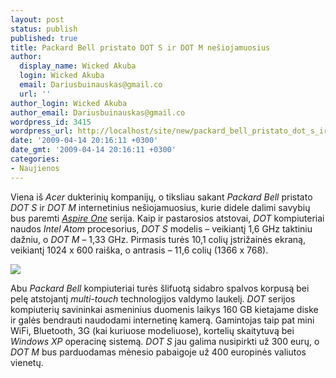```yaml
---
layout: post
status: publish
published: true
title: Packard Bell pristato DOT S ir DOT M nešiojamuosius
author:
  display_name: Wicked Akuba
  login: Wicked Akuba
  email: Dariusbuinauskas@gmail.co
  url: ''
author_login: Wicked Akuba
author_email: Dariusbuinauskas@gmail.co
wordpress_id: 3415
wordpress_url: http://localhost/site/new/packard_bell_pristato_dot_s_ir_dot_m_nesiojamuosius/
date: '2009-04-14 20:16:11 +0300'
date_gmt: '2009-04-14 20:16:11 +0300'
categories:
- Naujienos
---
```

<p>Viena iš <i>Acer</i> dukterinių kompanijų, o tiksliau sakant <i>Packard Bell</i> pristato <i>DOT S</i> ir <i>DOT M</i> internetinius nešiojamuosius, kurie didele dalimi savybių bus paremti <a class="ns" href="http://www.technews.lt/tekstas/Acer_Aspire_One_su_11,6_coliu_ekranu_jau_oficialus.html;;"><i>Aspire One</i></a> serija. Kaip ir pastarosios atstovai, <i>DOT</i> kompiuteriai naudos <i>Intel Atom</i> procesorius, <i>DOT S</i> modelis – veikiantį 1,6 GHz taktiniu dažniu, o <i>DOT M </i>– 1,33 GHz. Pirmasis turės 10,1 colių įstrižainės ekraną, veikiantį 1024 x 600 raiška, o antrasis – 11,6 colių (1366 x 768).</p>
<p><img src="http://akuba.technews.lt/Packard_Bell_DOT_M.jpg" /></p>
<p>Abu <i>Packard Bell</i> kompiuteriai turės šlifuotą sidabro spalvos korpusą bei pelę atstojantį <i>multi-touch</i> technologijos valdymo laukelį. <i>DOT</i> serijos kompiuterių savininkai asmeninius duomenis laikys 160 GB kietajame diske ir galės bendrauti naudodami internetinę kamerą. Gamintojas taip pat mini WiFi, Bluetooth, 3G (kai kuriuose modeliuose), kortelių skaitytuvą bei <i>Windows XP</i> operacinę sistemą. <i>DOT S</i> jau galima nusipirkti už 300 eurų, o <i>DOT M</i> bus parduodamas mėnesio pabaigoje už 400 europinės valiutos vienetų.</p>
